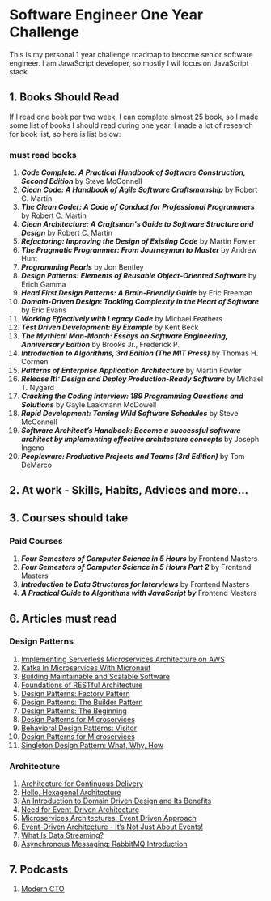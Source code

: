 # Software Engineer One Year Challenge
This is my personal 1 year challenge roadmap to become senior software engineer. I am JavaScript developer, so mostly I wil focus on JavaScript stack

## 1. Books Should Read
If I read one book per two week, I can complete almost 25 book, so I made some list of books I should read during one year. I made a lot of research for book list, so here is list below:
### must read books
1. ***Code Complete: A Practical Handbook of Software Construction, Second Edition***  by Steve McConnell
2. ***Clean Code: A Handbook of Agile Software Craftsmanship*** by Robert C. Martin
3. ***The Clean Coder: A Code of Conduct for Professional Programmers*** by Robert C. Martin
4. ***Clean Architecture: A Craftsman's Guide to Software Structure and Design*** by Robert C. Martin
5. ***Refactoring: Improving the Design of Existing Code*** by Martin Fowler
6. ***The Pragmatic Programmer: From Journeyman to Master*** by Andrew Hunt
7. ***Programming Pearls*** by Jon Bentley
8. ***Design Patterns: Elements of Reusable Object-Oriented Software*** by Erich Gamma
9. ***Head First Design Patterns: A Brain-Friendly Guide*** by Eric Freeman
10. ***Domain-Driven Design: Tackling Complexity in the Heart of Software*** by Eric Evans 
11. ***Working Effectively with Legacy Code*** by Michael Feathers 
12. ***Test Driven Development: By Example*** by Kent Beck
13. ***The Mythical Man-Month: Essays on Software Engineering, Anniversary Edition*** by Brooks Jr., Frederick P.
14. ***Introduction to Algorithms, 3rd Edition (The MIT Press)*** by Thomas H. Cormen
15. ***Patterns of Enterprise Application Architecture*** by Martin Fowler
16. ***Release It!: Design and Deploy Production-Ready Software*** by Michael T. Nygard
17. ***Cracking the Coding Interview: 189 Programming Questions and Solutions*** by Gayle Laakmann McDowell
18. ***Rapid Development: Taming Wild Software Schedules*** by Steve McConnell
19. ***Software Architect’s Handbook: Become a successful software architect by implementing effective architecture concepts*** by Joseph Ingeno
20. ***Peopleware: Productive Projects and Teams (3rd Edition)*** by Tom DeMarco


## 2. At work - Skills, Habits, Advices and more...


## 3. Courses should take

### Paid Courses
1. ***Four Semesters of Computer Science in 5 Hours*** by Frontend Masters
2. ***Four Semesters of Computer Science in 5 Hours Part 2*** by Frontend Masters
3. ***Introduction to Data Structures for Interviews*** by Frontend Masters
4. ***A Practical Guide to Algorithms with JavaScript by*** Frontend Masters


## 6. Articles must read

### Design Patterns
1. [Implementing Serverless Microservices Architecture on AWS](https://dzone.com/articles/implementing-serverless-microservices-architecture)
2. [Kafka In Microservices With Micronaut](https://dzone.com/articles/kafka-in-microservices-with-micronaut)
3. [Building Maintainable and Scalable Software](https://dzone.com/refcardz/design-patterns)
4. [Foundations of RESTful Architecture](https://dzone.com/refcardz/rest-foundations-restful?chapter=1)
5. [Design Patterns: Factory Pattern](https://dzone.com/articles/factory-pattern-2)
6. [Design Patterns: The Builder Pattern](https://dzone.com/articles/design-patterns-the-builder-pattern)
7. [Design Patterns: The Beginning](https://dzone.com/articles/design-patterns-thebeginning)
8. [Design Patterns for Microservices](https://dzone.com/articles/design-patterns-for-microservices-1)
9. [Behavioral Design Patterns: Visitor](https://dzone.com/articles/behavioural-design-patterns-visitor)
10. [Design Patterns for Microservices](https://dzone.com/articles/design-patterns-for-microservices)
11. [Singleton Design Pattern: What, Why, How](https://dzone.com/articles/singleton-design-pattern-what-when-why-how)

### Architecture
1. [Architecture for Continuous Delivery](https://dzone.com/articles/architecture-for-continuous-delivery)
2. [Hello, Hexagonal Architecture](https://dzone.com/articles/hello-hexagonal-architecture-1)
3. [An Introduction to Domain Driven Design and Its Benefits](https://dzone.com/articles/an-introduction-to-domain-driven-design-and-its-be)
4. [Need for Event-Driven Architecture](https://dzone.com/articles/need-for-event-driven-architecture)
5. [Microservices Architectures: Event Driven Approach](https://dzone.com/articles/microservices-architectures-event-driven-approach)
6. [Event-Driven Architecture - It’s Not Just About Events!](https://dzone.com/articles/its-not-just-about-events)
7. [What Is Data Streaming?](https://dzone.com/articles/what-is-data-streaming)
8. [Asynchronous Messaging: RabbitMQ Introduction](https://dzone.com/articles/asynchronous-messaging-rabbitmq-introduction)


## 7. Podcasts

1. [Modern CTO](https://moderncto.io/)
